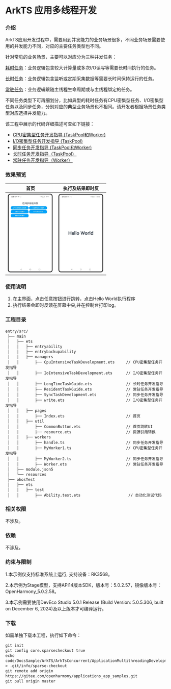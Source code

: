 # ArkTS 应用多线程开发

### 介绍

ArkTS应用开发过程中，需要用到并发能力的业务场景很多，不同业务场景需要使用的并发能力不同，对应的主要任务类型也不同。

针对常见的业务场景，主要可以对应分为三种并发任务：

[耗时任务](https://docs.openharmony.cn/pages/v5.0/zh-cn/application-dev/arkts-utils/time-consuming-task-overview.md)：业务逻辑包含较大计算量或多次I/O读写等需要长时间执行的任务。

[长时任务](https://docs.openharmony.cn/pages/v5.0/zh-cn/application-dev/arkts-utils/long-time-task-overview.md)：业务逻辑包含监听或定期采集数据等需要长时间保持运行的任务。

[常驻任务](https://docs.openharmony.cn/pages/v5.0/zh-cn/application-dev/arkts-utils/resident-task-overview.md)：业务逻辑跟随主线程生命周期或与主线程绑定的任务。

不同任务类型下可再细划分，比如典型的耗时任务有CPU密集型任务、I/O密集型任务以及同步任务，分别对应的典型业务场景也不相同。请开发者根据场景任务类型对应选择并发能力。

该工程中展示的代码详细描述可查如下链接：

- [CPU密集型任务开发指导 (TaskPool和Worker)](https://docs.openharmony.cn/pages/v5.0/zh-cn/application-dev/arkts-utils/cpu-intensive-task-development.md)
- [I/O密集型任务开发指导 (TaskPool)](https://docs.openharmony.cn/pages/v5.0/zh-cn/application-dev/arkts-utils/io-intensive-task-development.md)
- [同步任务开发指导 (TaskPool和Worker)](https://docs.openharmony.cn/pages/v5.0/zh-cn/application-dev/arkts-utils/sync-task-development.md)
- [长时任务开发指导（TaskPool）](https://docs.openharmony.cn/pages/v5.0/zh-cn/application-dev/arkts-utils/long-time-task-guide.md)
- [常驻任务开发指导（Worker）](https://docs.openharmony.cn/pages/v5.0/zh-cn/application-dev/arkts-utils/resident-task-guide.md)

### 效果预览

|                             首页                             |                       执行及结果即时反                       |
| :----------------------------------------------------------: | :----------------------------------------------------------: |
| <img src="./screenshots/ApplicationMultithreading_1.png" style="zoom:33%;" /> | <img src="./screenshots/ApplicationMultithreading_2.png" style="zoom:33%;" /> |

### 使用说明

1. 在主界面，点击任意按钮进行跳转，点击Hello World执行程序
2. 执行结果会即时反馈在屏幕中央,并在控制台打印log。

### 工程目录

```
entry/src/
 ├── main
 │   ├── ets
 │   │   ├── entryability
 │   │   ├── entrybackupability
 │   │   ├── managers
 │   │       ├── CpuIntensiveTaskDevelopment.ets     // CPU密集型任务开发指导
 │   │       ├── IoIntensiveTaskDevelopment.ets      // I/O密集型任务开发指导
 │   │       ├── LongTimeTaskGuide.ets               // 长时任务开发指导
 │   │       ├── ResidentTaskGuide.ets               // 常驻任务开发指导
 │   │       ├── SyncTaskDevelopment.ets		     // 同步任务开发指导
 │   │       ├── write.ets                           // I/O密集型任务开发指导
 │   │   ├── pages
 │   │       ├── Index.ets                           // 首页
 │   │   ├── util
 │   │       ├── CommonButton.ets 		             // 首页跳转UI
 │   │       ├── resource.ets 		                 // 资源引用转换
 │   │   ├── workers
 │   │       ├── handle.ts 		                     // 同步任务开发指导
 │   │       ├── MyWorker1.ts 		                 // CPU密集型任务开发指导
 │   │       ├── MyWorker2.ts 		                 // 同步任务开发指导
 │   │       ├── Worker.ets 		                 // 常驻任务开发指导
 │   ├── module.json5
 │   └── resources
 ├── ohosTest
 │   ├── ets
 │   │   ├── test
 │   │       ├── Ability.test.ets                     // 自动化测试代码
```

### 相关权限

不涉及。

### 依赖

不涉及。

### 约束与限制

1.本示例仅支持标准系统上运行, 支持设备：RK3568。

2.本示例为Stage模型，支持API14版本SDK，版本号：5.0.2.57，镜像版本号：OpenHarmony_5.0.2.58。

3.本示例需要使用DevEco Studio 5.0.1 Release (Build Version: 5.0.5.306, built on December 6, 2024)及以上版本才可编译运行。

### 下载

如需单独下载本工程，执行如下命令：

````
git init
git config core.sparsecheckout true
echo code/DocsSample/ArkTS/ArkTsConcurrent/ApplicationMultithreadingDevelopment/ApplicationMultithreading > .git/info/sparse-checkout
git remote add origin https://gitee.com/openharmony/applications_app_samples.git
git pull origin master
````